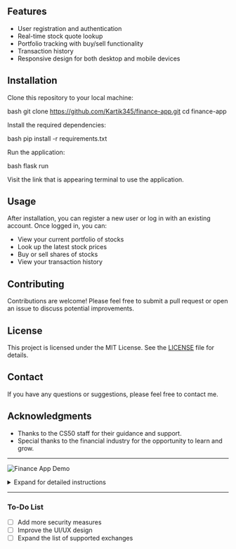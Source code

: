 ## Features

- User registration and authentication
- Real-time stock quote lookup
- Portfolio tracking with buy/sell functionality
- Transaction history
- Responsive design for both desktop and mobile devices

## Installation

Clone this repository to your local machine:

bash git clone https://github.com/Kartik345/finance-app.git cd finance-app


Install the required dependencies:

bash pip install -r requirements.txt

Run the application:

bash flask run

Visit the link that is appearing terminal to use the application.

## Usage

After installation, you can register a new user or log in with an existing account. Once logged in, you can:

- View your current portfolio of stocks
- Look up the latest stock prices
- Buy or sell shares of stocks
- View your transaction history

## Contributing

Contributions are welcome! Please feel free to submit a pull request or open an issue to discuss potential improvements.

## License

This project is licensed under the MIT License. See the [LICENSE](LICENSE) file for details.

## Contact

If you have any questions or suggestions, please feel free to contact me.

## Acknowledgments

- Thanks to the CS50 staff for their guidance and support.
- Special thanks to the financial industry for the opportunity to learn and grow.

---

![Finance App Demo](path/to/demo/image.png)

<details>
<summary>Expand for detailed instructions</summary>

### Step  1: Register an Account

...

### Step  2: Manage Your Portfolio

...

### Step  3: Buy or Sell Stocks

...

### Step  4: Check Your History

...

</details>

---

### To-Do List

- [ ] Add more security measures
- [ ] Improve the UI/UX design
- [ ] Expand the list of supported exchanges
